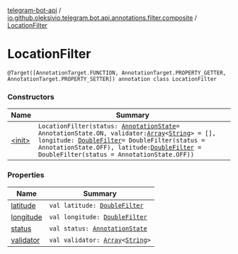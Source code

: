 [telegram-bot-api](../../index.md) / [io.github.oleksivio.telegram.bot.api.annotations.filter.composite](../index.md) / [LocationFilter](./index.md)

# LocationFilter

`@Target([AnnotationTarget.FUNCTION, AnnotationTarget.PROPERTY_GETTER, AnnotationTarget.PROPERTY_SETTER]) annotation class LocationFilter`

### Constructors

| Name | Summary |
|---|---|
| [&lt;init&gt;](-init-.md) | `LocationFilter(status: `[`AnnotationState`](../../io.github.oleksivio.telegram.bot.api.model.annotation/-annotation-state/index.md)` = AnnotationState.ON, validator: `[`Array`](https://kotlinlang.org/api/latest/jvm/stdlib/kotlin/-array/index.html)`<`[`String`](https://kotlinlang.org/api/latest/jvm/stdlib/kotlin/-string/index.html)`> = [], longitude: `[`DoubleFilter`](../../io.github.oleksivio.telegram.bot.api.annotations.filter.primitive/-double-filter/index.md)` = DoubleFilter(status = AnnotationState.OFF), latitude: `[`DoubleFilter`](../../io.github.oleksivio.telegram.bot.api.annotations.filter.primitive/-double-filter/index.md)` = DoubleFilter(status = AnnotationState.OFF))` |

### Properties

| Name | Summary |
|---|---|
| [latitude](latitude.md) | `val latitude: `[`DoubleFilter`](../../io.github.oleksivio.telegram.bot.api.annotations.filter.primitive/-double-filter/index.md) |
| [longitude](longitude.md) | `val longitude: `[`DoubleFilter`](../../io.github.oleksivio.telegram.bot.api.annotations.filter.primitive/-double-filter/index.md) |
| [status](status.md) | `val status: `[`AnnotationState`](../../io.github.oleksivio.telegram.bot.api.model.annotation/-annotation-state/index.md) |
| [validator](validator.md) | `val validator: `[`Array`](https://kotlinlang.org/api/latest/jvm/stdlib/kotlin/-array/index.html)`<`[`String`](https://kotlinlang.org/api/latest/jvm/stdlib/kotlin/-string/index.html)`>` |
